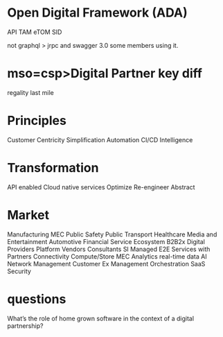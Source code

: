 Open Digital Framework (ADA)
============================
API
TAM
eTOM
SID

not graphql > jrpc and swagger 3.0
some members using it.

mso=csp>Digital Partner  key diff
=========
regality
last mile

Principles
===========
Customer Centricity
Simplification
Automation
	CI/CD
Intelligence

Transformation
==============
API enabled Cloud native services
Optimize
Re-engineer
Abstract 

Market
======
Manufacturing
MEC
Public Safety
Public Transport
Healthcare
Media and Entertainment
Automotive
Financial Service
Ecosystem
	B2B2x
	Digital Providers
	Platform Vendors
	Consultants
	SI
Managed E2E Services with Partners 
Connectivity
Compute/Store
MEC
Analytics
	real-time data
AI
	Network Management
	Customer Ex Management 
Orchestration
SaaS
Security

questions
=========
What’s the role of home grown software in the context of a digital partnership?